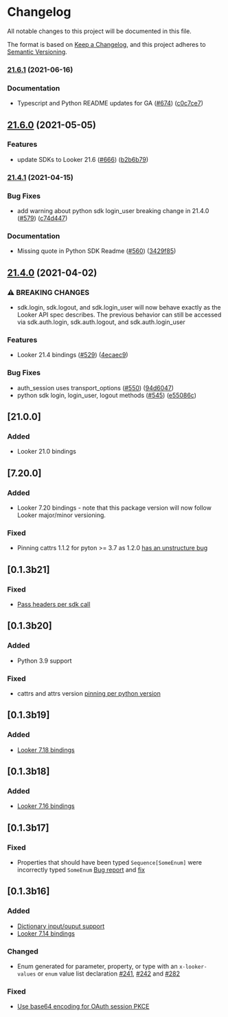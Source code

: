 # Changelog

All notable changes to this project will be documented in this file.

The format is based on [Keep a Changelog](https://keepachangelog.com/en/1.0.0/),
and this project adheres to [Semantic Versioning](https://semver.org/spec/v2.0.0.html).

### [21.6.1](https://www.github.com/looker-open-source/sdk-codegen/compare/looker_sdk-v21.6.0...looker_sdk-v21.6.1) (2021-06-16)


### Documentation

* Typescript and Python README updates for GA ([#674](https://www.github.com/looker-open-source/sdk-codegen/issues/674)) ([c0c7ce7](https://www.github.com/looker-open-source/sdk-codegen/commit/c0c7ce721c000564e85d239d7c9059f2f54876f9))

## [21.6.0](https://www.github.com/looker-open-source/sdk-codegen/compare/looker_sdk-v21.4.1...looker_sdk-v21.6.0) (2021-05-05)


### Features

* update SDKs to Looker 21.6 ([#666](https://www.github.com/looker-open-source/sdk-codegen/issues/666)) ([b2b6b79](https://www.github.com/looker-open-source/sdk-codegen/commit/b2b6b793e38d05d0fcb6236505fb581778d12094))

### [21.4.1](https://www.github.com/looker-open-source/sdk-codegen/compare/looker_sdk-v21.4.0...looker_sdk-v21.4.1) (2021-04-15)


### Bug Fixes

* add warning about python sdk login_user breaking change in 21.4.0 ([#579](https://www.github.com/looker-open-source/sdk-codegen/issues/579)) ([c74d447](https://www.github.com/looker-open-source/sdk-codegen/commit/c74d447e53d81c84d2182960f00ad2d3191b9cef))


### Documentation

* Missing quote in Python SDK Readme ([#560](https://www.github.com/looker-open-source/sdk-codegen/issues/560)) ([3429f85](https://www.github.com/looker-open-source/sdk-codegen/commit/3429f858fcb2db437b00c00bb7a3fc13f58c9178))

## [21.4.0](https://www.github.com/looker-open-source/sdk-codegen/compare/looker_sdk-v21.0.0...looker_sdk-v21.4.0) (2021-04-02)


### ⚠ BREAKING CHANGES

* sdk.login, sdk.logout, and sdk.login_user will now behave exactly as the Looker API spec describes. The previous behavior can still be accessed via sdk.auth.login, sdk.auth.logout, and sdk.auth.login_user

### Features

* Looker 21.4 bindings ([#529](https://www.github.com/looker-open-source/sdk-codegen/issues/529)) ([4ecaec9](https://www.github.com/looker-open-source/sdk-codegen/commit/4ecaec93d991b9d82fd3a9ce584ee6ae8810341f))


### Bug Fixes

* auth_session uses transport_options ([#550](https://www.github.com/looker-open-source/sdk-codegen/issues/550)) ([94d6047](https://www.github.com/looker-open-source/sdk-codegen/commit/94d6047a0d52912ac082eb91616c1e7c379ab262))
* python sdk login, login_user, logout methods ([#545](https://www.github.com/looker-open-source/sdk-codegen/issues/545)) ([e55086c](https://www.github.com/looker-open-source/sdk-codegen/commit/e55086c81401092e8dbd93e273ba101e2e3efe95))

## [21.0.0]

### Added

- Looker 21.0 bindings


## [7.20.0]

### Added

- Looker 7.20 bindings - note that this package version will now follow Looker major/minor versioning.

### Fixed

- Pinning cattrs 1.1.2 for pyton >= 3.7 as 1.2.0 [has an unstructure bug](https://github.com/Tinche/cattrs/issues/119)


## [0.1.3b21]

### Fixed

- [Pass headers per sdk call](https://github.com/looker-open-source/sdk-codegen/issues/387)


## [0.1.3b20]

### Added

- Python 3.9 support

### Fixed

- cattrs and attrs version [pinning per python version](https://github.com/looker-open-source/sdk-codegen/pull/374)


## [0.1.3b19]

### Added

- [Looker 7.18 bindings](https://github.com/looker-open-source/sdk-codegen/pull/350)


## [0.1.3b18]

### Added

- [Looker 7.16 bindings](https://github.com/looker-open-source/sdk-codegen/pull/348)


## [0.1.3b17]

### Fixed

- Properties that should have been typed `Sequence[SomeEnum]` were incorrectly typed `SomeEnum` [Bug report](https://github.com/looker-open-source/sdk-codegen/issues/334) and [fix](https://github.com/looker-open-source/sdk-codegen/pull/335)


## [0.1.3b16]

### Added

- [Dictionary input/ouput support](https://github.com/looker-open-source/sdk-codegen/commit/ada7ec0f9aa122eebe391f79507b9bbe118e3882)
- [Looker 7.14 bindings](https://github.com/looker-open-source/sdk-codegen/commit/62cc1b1ceba95fe28541343bb27cd2e019ae4e35)

### Changed

- Enum generated for parameter, property, or type with an `x-looker-values` or `enum` value list declaration [#241](https://github.com/looker-open-source/sdk-codegen/pull/241), [#242](https://github.com/looker-open-source/sdk-codegen/pull/242) and [#282](https://github.com/looker-open-source/sdk-codegen/pull/282)

### Fixed

- [Use base64 encoding for OAuth session PKCE](https://github.com/looker-open-source/sdk-codegen/commit/637a0d66a352d86c236c6dea2fdd65d10fe90dd0)
